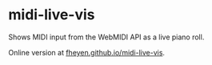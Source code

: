 # midi-live-vis

Shows MIDI input from the WebMIDI API as a live piano roll.

Online version at [fheyen.github.io/midi-live-vis](https://fheyen.github.io/midi-live-vis/).
